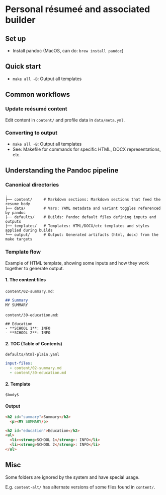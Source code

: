 # Personal résumeé and associated builder

## Set up
- Install pandoc (MacOS, can do: `brew install pandoc`)

## Quick start
- `make all -B`: Output all templates

## Common workflows
### Update reésumé content
Edit content in `content/` and profile data in `data/meta.yml`.

### Converting to output
- `make all -B`: Output all templates
- See: Makefile for commands for specific HTML, DOCX representations, etc.

## Understanding the Pandoc pipeline
### Canonical directories
```
.
├── content/     # Markdown sections: Markdown sections that feed the resume body
├── data/        # Vars: YAML metadata and variant toggles referenced by pandoc
├── defaults/    # Builds: Pandoc default files defining inputs and outputs
├── templates/   # Templates: HTML/DOCX/etc templates and styles applied during builds
└── output/      # Output: Generated artifacts (html, docx) from the make targets
```

### Template flow
Example of HTML template, showing some inputs and how they work together to generate output.

#### 1. The content files
`content/02-summary.md`:
```md
## Summary
MY SUMMARY
```

`content/30-education.md`:
```
## Education
- **SCHOOL 1**: INFO
- **SCHOOL 2**: INFO
```

#### 2. TOC (Table of Contents)
`defaults/html-plain.yaml`
```yaml
input-files:
  - content/02-summary.md
  - content/30-education.md
```

#### 2. Template  
```html
$body$
```

#### Output
```html
<h2 id="summary">Summary</h2>
  <p><MY SUMMARY/p>

<h2 id="education">Education</h2>
<ul>
  <li><strong>SCHOOL 1</strong>: INFO</li>
  <li><strong>SCHOOL 2</strong>: INFO</li>
</ul>
```

## Misc
Some folders are ignored by the system and have special usage.

E.g. `content-alt/` has alternate versions of some files found in `content/`.
